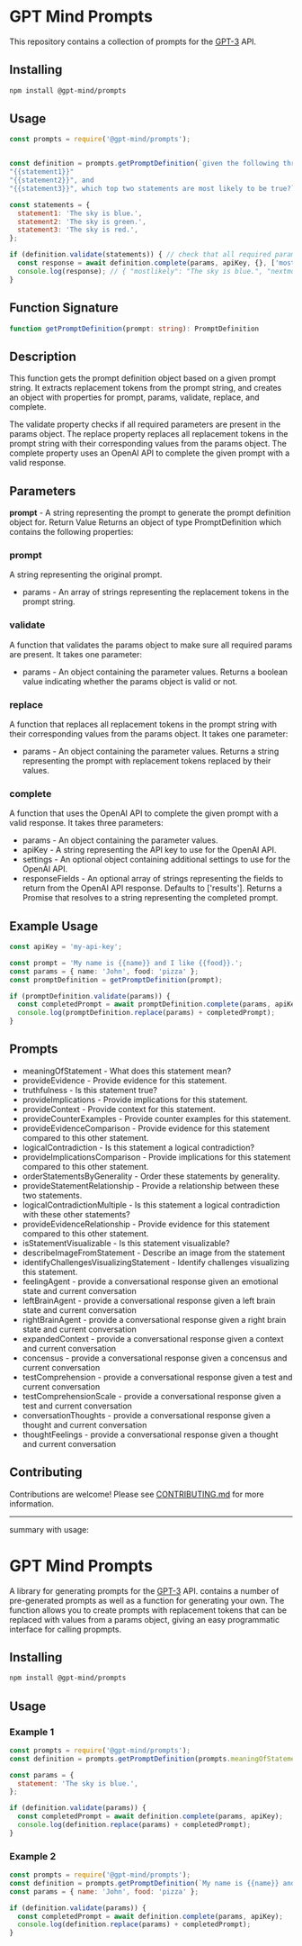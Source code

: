 # GPT Mind Prompts

This repository contains a collection of prompts for the [GPT-3](https://openai.com/blog/openai-api/) API.

## Installing

```bash
npm install @gpt-mind/prompts
```

## Usage

```js
const prompts = require('@gpt-mind/prompts');


const definition = prompts.getPromptDefinition(`given the following three statements:
"{{statement1}}"
"{{statement2}}", and 
"{{statement3}}", which top two statements are most likely to be true?`);

const statements = {
  statement1: 'The sky is blue.',
  statement2: 'The sky is green.',
  statement3: 'The sky is red.',
};

if (definition.validate(statements)) { // check that all required params are present
  const response = await definition.complete(params, apiKey, {}, ['mostlikely', 'nextmostlikely']);
  console.log(response); // { "mostlikely": "The sky is blue.", "nextmostlikely": "The sky is green." }
}
```

## Function Signature

```ts
function getPromptDefinition(prompt: string): PromptDefinition
```

## Description

This function gets the prompt definition object based on a given prompt string. It extracts replacement tokens from the prompt string, and creates an object with properties for prompt, params, validate, replace, and complete.

The validate property checks if all required parameters are present in the params object. The replace property replaces all replacement tokens in the prompt string with their corresponding values from the params object. The complete property uses an OpenAI API to complete the given prompt with a valid response.

## Parameters

**prompt** - A string representing the prompt to generate the prompt definition object for.
Return Value
Returns an object of type PromptDefinition which contains the following properties:

### prompt
A string representing the original prompt.
- params - An array of strings representing the replacement tokens in the prompt string.

### validate
A function that validates the params object to make sure all required params are present. It takes one parameter:
- params - An object containing the parameter values.
Returns a boolean value indicating whether the params object is valid or not.

### replace
A function that replaces all replacement tokens in the prompt string with their corresponding values from the params object. It takes one parameter:
- params - An object containing the parameter values.
Returns a string representing the prompt with replacement tokens replaced by their values.

### complete
A function that uses the OpenAI API to complete the given prompt with a valid response. It takes three parameters:
- params - An object containing the parameter values.
- apiKey - A string representing the API key to use for the OpenAI API.
- settings - An optional object containing additional settings to use for the OpenAI API.
- responseFields - An optional array of strings representing the fields to return from the OpenAI API response. Defaults to ['results'].
Returns a Promise that resolves to a string representing the completed prompt.

## Example Usage

```typescript
const apiKey = 'my-api-key';

const prompt = 'My name is {{name}} and I like {{food}}.';
const params = { name: 'John', food: 'pizza' };
const promptDefinition = getPromptDefinition(prompt);

if (promptDefinition.validate(params)) {
  const completedPrompt = await promptDefinition.complete(params, apiKey);
  console.log(promptDefinition.replace(params) + completedPrompt);
}
```

## Prompts

- meaningOfStatement - What does this statement mean?
- provideEvidence - Provide evidence for this statement.
- truthfulness - Is this statement true?
- provideImplications - Provide implications for this statement.
- provideContext - Provide context for this statement.
- provideCounterExamples - Provide counter examples for this statement.
- provideEvidenceComparison - Provide evidence for this statement compared to this other statement.
- logicalContradiction - Is this statement a logical contradiction?
- provideImplicationsComparison - Provide implications for this statement compared to this other statement.
- orderStatementsByGenerality - Order these statements by generality.
- provideStatementRelationship - Provide a relationship between these two statements.
- logicalContradictionMultiple - Is this statement a logical contradiction with these other statements?
- provideEvidenceRelationship - Provide evidence for this statement compared to this other statement.
- isStatementVisualizable - Is this statement visualizable?
- describeImageFromStatement - Describe an image from the statement
- identifyChallengesVisualizingStatement - Identify challenges visualizing this statement.
- feelingAgent - provide a conversational response given an emotional state and current conversation
- leftBrainAgent - provide a conversational response given a left brain state and current conversation
- rightBrainAgent - provide a conversational response given a right brain state and current conversation
- expandedContext - provide a conversational response given a context and current conversation
- concensus - provide a conversational response given a concensus and current conversation
- testComprehension - provide a conversational response given a test and current conversation
- testComprehensionScale - provide a conversational response given a test and current conversation
- conversationThoughts - provide a conversational response given a thought and current conversation
- thoughtFeelings - provide a conversational response given a thought and current conversation

## Contributing

Contributions are welcome! Please see [CONTRIBUTING.md](CONTRIBUTING.md) for more information.





------
summary with usage:


# GPT Mind Prompts

A library for generating prompts for the [GPT-3](https://openai.com/blog/openai-api/) API. contains a number of pre-generated prompts as well as a function for generating your own. The function allows you to create prompts with replacement tokens that can be replaced with values from a params object, giving an easy programmatic interface for calling propmpts.

## Installing

```bash
npm install @gpt-mind/prompts
```

## Usage

### Example 1
```js
const prompts = require('@gpt-mind/prompts');
const definition = prompts.getPromptDefinition(prompts.meaningOfStatement);

const params = {
  statement: 'The sky is blue.',
};

if (definition.validate(params)) {
  const completedPrompt = await definition.complete(params, apiKey);
  console.log(definition.replace(params) + completedPrompt);
}
```

### Example 2
```js
const prompts = require('@gpt-mind/prompts');
const definition = prompts.getPromptDefinition(`My name is {{name}} and I like {{food}}.`);
const params = { name: 'John', food: 'pizza' };

if (definition.validate(params)) {
  const completedPrompt = await definition.complete(params, apiKey);
  console.log(definition.replace(params) + completedPrompt);
}
```